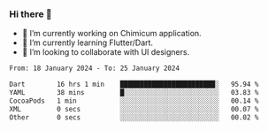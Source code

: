 ### Hi there 👋

<!--
**devcat37/devcat37** is a ✨ _special_ ✨ repository because its `README.md` (this file) appears on your GitHub profile.-->


- 🔭 I’m currently working on Chimicum application.
- 🌱 I’m currently learning Flutter/Dart.
- 👯 I’m looking to collaborate with UI designers.
<!-- - 🤔 I’m looking for help with ... -->

<!--START_SECTION:waka-->

```txt
From: 18 January 2024 - To: 25 January 2024

Dart        16 hrs 1 min    ████████████████████████░   95.94 %
YAML        38 mins         █░░░░░░░░░░░░░░░░░░░░░░░░   03.83 %
CocoaPods   1 min           ░░░░░░░░░░░░░░░░░░░░░░░░░   00.14 %
XML         0 secs          ░░░░░░░░░░░░░░░░░░░░░░░░░   00.07 %
Other       0 secs          ░░░░░░░░░░░░░░░░░░░░░░░░░   00.02 %
```

<!--END_SECTION:waka-->
